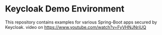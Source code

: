 # Keycloak Demo Environment

This repository contains examples for various Spring-Boot apps secured by Keycloak.
video on https://www.youtube.com/watch?v=FyVHNJNriUQ


